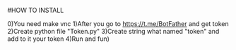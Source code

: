 #HOW TO INSTALL

0)You need make vnc
1)After you go to https://t.me/BotFather and get token
2)Create python file "Token.py"
3)Create string what named "token" and add to it your token
4)Run and fun)